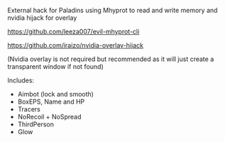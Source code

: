 External hack for Paladins using Mhyprot to read and write memory and nvidia hijack for overlay

https://github.com/leeza007/evil-mhyprot-cli

https://github.com/iraizo/nvidia-overlay-hijack

(Nvidia overlay is not required but recommended as it will just create a transparent window if not found)

Includes:
+ Aimbot (lock and smooth)
+ BoxEPS, Name and HP
+ Tracers
+ NoRecoil + NoSpread
+ ThirdPerson
+ Glow
